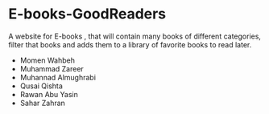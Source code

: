 # E-books-GoodReaders
A website for E-books , that will contain many books of different categories, filter that books and adds them to a library of favorite books to read later. 

- Momen Wahbeh
- Muhammad Zareer 
- Muhannad Almughrabi 
- Qusai Qishta 
- Rawan Abu Yasin 
- Sahar Zahran 
